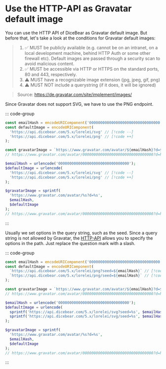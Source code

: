 # Use the HTTP-API as Gravatar default image

You can use the HTTP API of DiceBear as Gravatar default image. But before that,
let's take a look at the conditions for Gravatar default images:

> 1. ✅ MUST be publicly available (e.g. cannot be on an intranet, on a local
>    development machine, behind HTTP Auth or some other firewall etc). Default
>    images are passed through a security scan to avoid malicious content.
> 2. ✅ MUST be accessible via HTTP or HTTPS on the standard ports, 80 and 443,
>    respectively.
> 3. ⚠️ MUST have a recognizable image extension (jpg, jpeg, gif, png)
> 4. ⚠️ MUST NOT include a querystring (if it does, it will be ignored)

> Source: https://de.gravatar.com/site/implement/images/

Since Gravatar does not support SVG, we have to use the PNG endpoint.

::: code-group

<!-- prettier-ignore -->
```js [JavaScript]
const emailHash = encodeURIComponent('00000000000000000000000000000000');
const defaultImage = encodeURIComponent(
  'https://api.dicebear.com/5.x/lorelei/svg' // [!code --]
  'https://api.dicebear.com/5.x/lorelei/png' // [!code ++]
);

const gravatarImage = `https://www.gravatar.com/avatar/${emailHash}?d=${defaultImage}`;
// https://www.gravatar.com/avatar/00000000000000000000000000000000?d=https%3A%2F%2Fapi.dicebear.com%2F5.x%2Florelei%2Fpng
```

<!-- prettier-ignore -->
```php [PHP]
$emailHash = urlencode('00000000000000000000000000000000');
$defaultImage = urlencode(
  'https://api.dicebear.com/5.x/lorelei/svg' // [!code --]
  'https://api.dicebear.com/5.x/lorelei/png' // [!code ++]
);

$gravatarImage = sprintf(
  'https://www.gravatar.com/avatar/%s?d=%s',
  $emailHash,
  $defaultImage
);
// https://www.gravatar.com/avatar/00000000000000000000000000000000?d=https%3A%2F%2Fapi.dicebear.com%2F5.x%2Florelei%2Fpng
```

:::

Usually we set options in the query string, such as the seed. Since a query
string is not allowed by Gravatar, the [HTTP-API](/how-to-use/http-api) allows
you to specify the options in the path. Just replace the question mark with a
slash.

::: code-group

```js [JavaScript]
const emailHash = encodeURIComponent('00000000000000000000000000000000');
const defaultImage = encodeURIComponent(
  `https://api.dicebear.com/5.x/lorelei/png?seed=${emailHash}` // [!code --]
  `https://api.dicebear.com/5.x/lorelei/png/seed=${emailHash}` // [!code ++]
);

const gravatarImage = `https://www.gravatar.com/avatar/${emailHash}?d=${defaultImage}`;
// https://www.gravatar.com/avatar/00000000000000000000000000000000?d=https%3A%2F%2Fapi.dicebear.com%2F5.x%2Florelei%2Fpng%2Fseed%3D00000000000000000000000000000000
```

<!-- prettier-ignore -->
```php [PHP]
$emailHash = urlencode('00000000000000000000000000000000');
$defaultImage = urlencode(
  sprintf('https://api.dicebear.com/5.x/lorelei/svg?seed=%s', $emailHash) // [!code --]
  sprintf('https://api.dicebear.com/5.x/lorelei/svg/seed=%s', $emailHash) // [!code ++]
);

$gravatarImage = sprintf(
  'https://www.gravatar.com/avatar/%s?d=%s',
  $emailHash,
  $defaultImage
);
// https://www.gravatar.com/avatar/00000000000000000000000000000000?d=https%3A%2F%2Fapi.dicebear.com%2F5.x%2Florelei%2Fpng
```

:::
